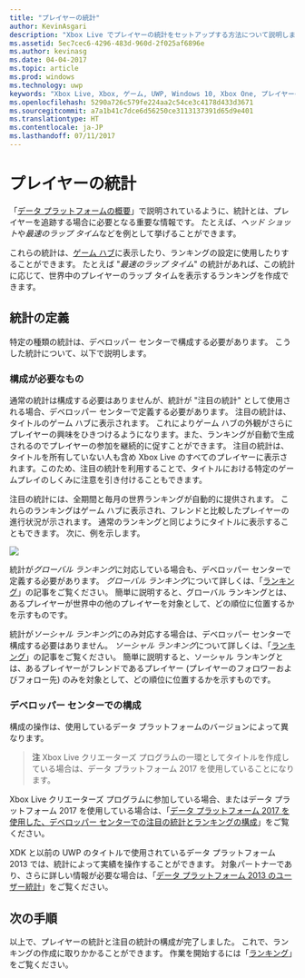 ```yaml
---
title: "プレイヤーの統計"
author: KevinAsgari
description: "Xbox Live でプレイヤーの統計をセットアップする方法について説明します。"
ms.assetid: 5ec7cec6-4296-483d-960d-2f025af6896e
ms.author: kevinasg
ms.date: 04-04-2017
ms.topic: article
ms.prod: windows
ms.technology: uwp
keywords: "Xbox Live, Xbox, ゲーム, UWP, Windows 10, Xbox One, プレイヤーの統計, ランキング"
ms.openlocfilehash: 5290a726c579fe224aa2c54ce3c4178d433d3671
ms.sourcegitcommit: a7a1b41c7dce6d56250ce3113137391d65d9e401
ms.translationtype: HT
ms.contentlocale: ja-JP
ms.lasthandoff: 07/11/2017
---
```

# <a name="player-stats"></a>プレイヤーの統計

「[データ プラットフォームの概要](../data-platform/data-platform.md)」で説明されているように、統計とは、プレイヤーを追跡する場合に必要となる重要な情報です。  たとえば、*ヘッド ショット*や*最速のラップ タイム*などを例として挙げることができます。

これらの統計は、[ゲーム ハブ](../data-platform/designing-xbox-live-experiences.md)に表示したり、ランキングの設定に使用したりすることができます。  たとえば "*最速のラップ タイム*" の統計があれば、この統計に応じて、世界中のプレイヤーのラップ タイムを表示するランキングを作成できます。

## <a name="defining-stats"></a>統計の定義

特定の種類の統計は、デベロッパー センターで構成する必要があります。  こうした統計について、以下で説明します。

### <a name="what-needs-to-be-configured"></a>構成が必要なもの

通常の統計は構成する必要はありませんが、統計が "注目の統計" として使用される場合、デベロッパー センターで定義する必要があります。  注目の統計は、タイトルのゲーム ハブに表示されます。  これによりゲーム ハブの外観がさらにプレイヤーの興味をひきつけるようになります。また、ランキングが自動で生成されるのでプレイヤーの参加を継続的に促すことができます。  注目の統計は、タイトルを所有していない人も含め Xbox Live のすべてのプレイヤーに表示されます。このため、注目の統計を利用することで、タイトルにおける特定のゲームプレイのしくみに注意を引き付けることもできます。

注目の統計には、全期間と毎月の世界ランキングが自動的に提供されます。  これらのランキングはゲーム ハブに表示され、フレンドと比較したプレイヤーの進行状況が示されます。  通常のランキングと同じようにタイトルに表示することもできます。  次に、例を示します。

![](../images/omega/gamehub_featuredstats.png)

統計が*グローバル ランキング*に対応している場合も、デベロッパー センターで定義する必要があります。  *グローバル ランキング*について詳しくは、「[ランキング](leaderboards.md)」の記事をご覧ください。  簡単に説明すると、グローバル ランキングとは、あるプレイヤーが世界中の他のプレイヤーを対象として、どの順位に位置するかを示すものです。

統計が*ソーシャル ランキング*にのみ対応する場合は、デベロッパー センターで構成する必要はありません。  *ソーシャル ランキング*について詳しくは、「[ランキング](leaderboards.md)」の記事をご覧ください。  簡単に説明すると、ソーシャル ランキングとは、あるプレイヤーがフレンドであるプレイヤー (プレイヤーのフォロワーおよびフォロー先) のみを対象として、どの順位に位置するかを示すものです。

### <a name="configured-on-dev-center"></a>デベロッパー センターでの構成

構成の操作は、使用しているデータ プラットフォームのバージョンによって異なります。

> **注** Xbox Live クリエーターズ プログラムの一環としてタイトルを作成している場合は、データ プラットフォーム 2017 を使用していることになります。

Xbox Live クリエーターズ プログラムに参加している場合、またはデータ プラットフォーム 2017 を使用している場合は、「[データ プラットフォーム 2017 を使用した、デベロッパー センターでの注目の統計とランキングの構成](player-stats-configure-2017.md)」をご覧ください。

XDK と以前の UWP のタイトルで使用されているデータ プラットフォーム 2013 では、統計によって実績を操作することができます。  対象パートナーであり、さらに詳しい情報が必要な場合は、「[データ プラットフォーム 2013 のユーザー統計](https://developer.microsoft.com/en-us/games/xbox/docs/xboxlive/xbox-live-partners/event-driven-data-platform/user-stats)」をご覧ください。  

## <a name="next-steps"></a>次の手順

以上で、プレイヤーの統計と注目の統計の構成が完了しました。  これで、ランキングの作成に取りかかることができます。  作業を開始するには「[ランキング](leaderboards.md)」をご覧ください。
